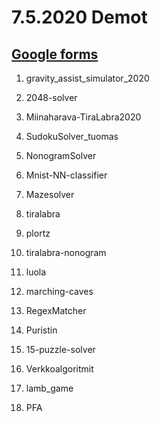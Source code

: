 # 7.5.2020 Demot

## [Google forms](https://forms.gle/Wij3YL4w5hZYfvji9)

1. gravity_assist_simulator_2020

2. 2048-solver

3. Miinaharava-TiraLabra2020

4. SudokuSolver_tuomas

5. NonogramSolver

6. Mnist-NN-classifier

7. Mazesolver

8. tiralabra

9. plortz

10. tiralabra-nonogram

11. luola

12. marching-caves

13. RegexMatcher

14. Puristin

15. 15-puzzle-solver

16. Verkkoalgoritmit

17. lamb_game

18. PFA

